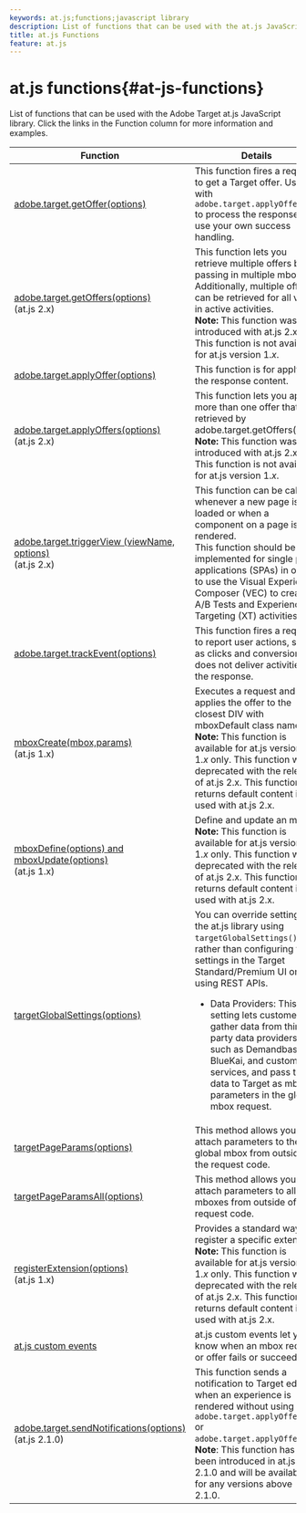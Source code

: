 ```yaml
---
keywords: at.js;functions;javascript library
description: List of functions that can be used with the at.js JavaScript library in Adobe Target.
title: at.js Functions
feature: at.js
---
```


# at.js functions{#at-js-functions}

List of functions that can be used with the Adobe Target at.js JavaScript library. Click the links in the Function column for more information and examples.

|Function|Details|
| --- | --- | 
|[adobe.target.getOffer(options)](/help/c-implementing-target/c-implementing-target-for-client-side-web/adobe-target-getoffer.md)|This function fires a request to get a Target offer. Use with `adobe.target.applyOffer()` to process the response or use your own success handling.|
|[adobe.target.getOffers(options)](/help/c-implementing-target/c-implementing-target-for-client-side-web/adobe-target-getoffers-atjs-2.md)<br>(at.js 2.x)|This function lets you retrieve multiple offers by passing in multiple mboxes. Additionally, multiple offers can be retrieved for all views in active activities.<br>**Note:** This function was introduced with at.js 2.x. This function is not available for at.js version 1.*x*.|
|[adobe.target.applyOffer(options)](/help/c-implementing-target/c-implementing-target-for-client-side-web/adobe-target-applyoffer.md)|This function is for applying the response content.|
|[adobe.target.applyOffers(options)](/help/c-implementing-target/c-implementing-target-for-client-side-web/adobe-target-applyoffers-atjs-2.md)<br>(at.js 2.x)|This function lets you apply more than one offer that was retrieved by adobe.target.getOffers().<br>**Note:** This function was introduced with at.js 2.x. This function is not available for at.js version 1.*x*.|
|[adobe.target.triggerView (viewName, options)](/help/c-implementing-target/c-implementing-target-for-client-side-web/adobe-target-triggerview-atjs-2.md)<br>(at.js 2.x)|This function can be called whenever a new page is loaded or when a component on a page is re-rendered.<br> This function should be implemented for single page applications (SPAs) in order to use the Visual Experience Composer (VEC) to create A/B Tests and Experience Targeting (XT) activities.|
|[adobe.target.trackEvent(options)](/help/c-implementing-target/c-implementing-target-for-client-side-web/adobe-target-trackevent.md)|This function fires a request to report user actions, such as clicks and conversions. It does not deliver activities in the response.|
|[mboxCreate(mbox,params)](/help/c-implementing-target/c-implementing-target-for-client-side-web/mboxcreate-atjs.md)<br>(at.js 1.x)|Executes a request and applies the offer to the closest DIV with mboxDefault class name.<br>**Note:** This function is available for at.js versions 1.*x* only. This function was deprecated with the release of at.js 2.x. This function returns default content if used with at.js 2.x.|
|[mboxDefine(options) and mboxUpdate(options)](/help/c-implementing-target/c-implementing-target-for-client-side-web/mboxdefine-mboxupdate-atjs-1x.md)<br>(at.js 1.x)|Define and update an mbox.<br>**Note:** This function is available for at.js versions 1.*x* only. This function was deprecated with the release of at.js 2.x. This function returns default content if used with at.js 2.x.|
|[targetGlobalSettings(options)](/help/c-implementing-target/c-implementing-target-for-client-side-web/targetgobalsettings.md)|You can override settings in the at.js library using `targetGlobalSettings()`, rather than configuring the settings in the Target Standard/Premium UI or by using REST APIs.<ul><li>Data Providers: This setting lets customers gather data from third-party data providers, such as Demandbase, BlueKai, and custom services, and pass the data to Target as mbox parameters in the global mbox request.</li></ul>|
|[targetPageParams(options)](/help/c-implementing-target/c-implementing-target-for-client-side-web/targetpageparams.md)|This method allows you to attach parameters to the global mbox from outside of the request code.|
|[targetPageParamsAll(options)](/help/c-implementing-target/c-implementing-target-for-client-side-web/targetpageparamsall.md)|This method allows you to attach parameters to all mboxes from outside of the request code.|
|[registerExtension(options)](/help/c-implementing-target/c-implementing-target-for-client-side-web/registerextension-atjs-1x.md)<br>(at.js 1.x)|Provides a standard way to register a specific extension.<br>**Note:** This function is available for at.js versions 1.*x* only. This function was deprecated with the release of at.js 2.x. This function returns default content if used with at.js 2.x.|
|[at.js custom events](/help/c-implementing-target/c-implementing-target-for-client-side-web/atjs-custom-events.md)|at.js custom events let you know when an mbox request or offer fails or succeeds.|
|[adobe.target.sendNotifications(options)](/help/c-implementing-target/c-implementing-target-for-client-side-web/adobe.target.sendnotifications-atjs-21.md)<br>(at.js 2.1.0)|This function sends a notification to Target edge when an experience is rendered without using `adobe.target.applyOffer()` or `adobe.target.applyOffers()`.<br>**Note**: This function has been introduced in at.js 2.1.0 and will be available for any versions above 2.1.0.|

